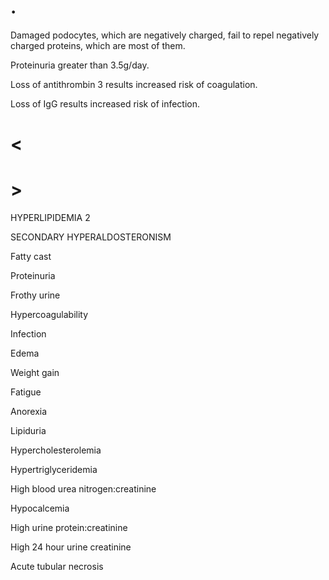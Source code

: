 # .

Damaged podocytes, which are negatively charged, fail to repel negatively charged proteins, which are most of them.

Proteinuria greater than 3.5g/day.

Loss of antithrombin 3 results increased risk of coagulation.

Loss of IgG results increased risk of infection.

# <

# >

HYPERLIPIDEMIA 2

SECONDARY HYPERALDOSTERONISM

Fatty cast

Proteinuria

Frothy urine

Hypercoagulability

Infection

Edema

Weight gain

Fatigue

Anorexia

Lipiduria

Hypercholesterolemia

Hypertriglyceridemia

High blood urea nitrogen:creatinine

Hypocalcemia

High urine protein:creatinine

High 24 hour urine creatinine

Acute tubular necrosis
